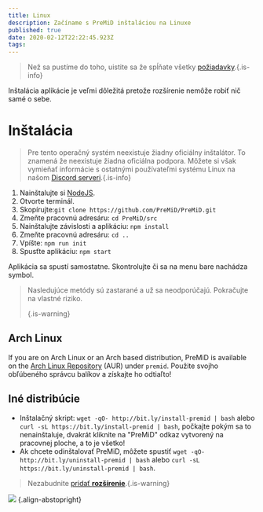 ```yaml
---
title: Linux
description: Začíname s PreMiD inštaláciou na Linuxe
published: true
date: 2020-02-12T22:22:45.923Z
tags: 
---
```


> Než sa pustíme do toho, uistite sa že spĺňate všetky [požiadavky](/install/requirements).{.is-info}

Inštalácia aplikácie je veľmi dôležitá pretože rozšírenie nemôže robiť nič samé o sebe.

# Inštalácia
> Pre tento operačný systém neexistuje žiadny oficiálny inštalátor. To znamená že neexistuje žiadna oficiálna podpora. Môžete si však vymieňať informácie s ostatnými používateľmi systému Linux na našom [Discord serveri](https://discord.gg/premid/).{.is-info}

1. Nainštalujte si [NodeJS](https://nodejs.org/en/).
2. Otvorte terminál.
3. Skopírujte:`git clone https://github.com/PreMiD/PreMiD.git`
4. Zmeňte pracovnú adresáru: `cd PreMiD/src`
5. Nainštalujte závislosti a aplikáciu: `npm install`
6. Zmeňte pracovnú adresáru: `cd ..`
7. Vpíšte: `npm run init`
8. Spusťte aplikáciu: `npm start`

Aplikácia sa spustí samostatne. Skontrolujte či sa na menu bare nachádza symbol.

> Nasledujúce metódy sú zastarané a už sa neodporúčajú. Pokračujte na vlastné riziko. 
> 
> {.is-warning}

## Arch Linux
If you are on Arch Linux or an Arch based distribution, PreMiD is available on the [Arch Linux Repository](https://aur.archlinux.org/packages/premid/) (AUR) under `premid`. Použite svojho obľúbeného správcu balíkov a získajte ho odtiaľto!

## Iné distribúcie
- Inštalačný skript: `wget -qO- http://bit.ly/install-premid | bash` alebo `curl -sL https://bit.ly/install-premid | bash`, počkajte pokým sa to nenainštaluje, dvakrát kliknite na "PreMiD" odkaz vytvorený na pracovnej ploche, a to je všetko!
- Ak chcete odinštalovať PreMiD, môžete spustiť `wget -qO- http://bit.ly/uninstall-premid | bash` alebo `curl -sL https://bit.ly/uninstall-premid | bash`.

> Nezabudnite [pridať **rozšírenie**](/install).{.is-warning}

![](https://a.icons8.com/TqgWTTfw/Oy7xHF/svg.svg) {.align-abstopright}
